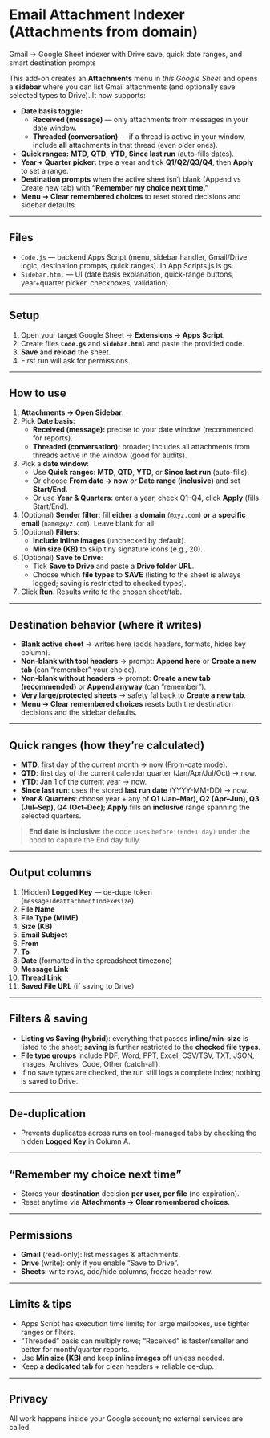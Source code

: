 # Email Attachment Indexer (Attachments from domain)

Gmail → Google Sheet indexer with Drive save, quick date ranges, and smart destination prompts

This add-on creates an **Attachments** menu in *this Google Sheet* and opens a **sidebar** where you can list Gmail attachments (and optionally save selected types to Drive). It now supports:

- **Date basis toggle:**  
  - **Received (message)** — only attachments from messages in your date window.  
  - **Threaded (conversation)** — if a thread is active in your window, include **all** attachments in that thread (even older ones).
- **Quick ranges:** **MTD**, **QTD**, **YTD**, **Since last run** (auto-fills dates).
- **Year + Quarter picker:** type a year and tick **Q1/Q2/Q3/Q4**, then **Apply** to set a range.
- **Destination prompts** when the active sheet isn’t blank (Append vs Create new tab) with **“Remember my choice next time.”**
- **Menu → Clear remembered choices** to reset stored decisions and sidebar defaults.

---

## Files

- `Code.js` — backend Apps Script (menu, sidebar handler, Gmail/Drive logic, destination prompts, quick ranges). In App Scripts js is gs.
- `Sidebar.html` — UI (date basis explanation, quick-range buttons, year+quarter picker, checkboxes, validation).

---

## Setup

1. Open your target Google Sheet → **Extensions → Apps Script**.
2. Create files **`Code.gs`** and **`Sidebar.html`** and paste the provided code.
3. **Save** and **reload** the sheet.
4. First run will ask for permissions.

---

## How to use

1. **Attachments → Open Sidebar**.
2. Pick **Date basis**:
   - **Received (message):** precise to your date window (recommended for reports).
   - **Threaded (conversation):** broader; includes all attachments from threads active in the window (good for audits).
3. Pick a **date window**:
   - Use **Quick ranges**: **MTD**, **QTD**, **YTD**, or **Since last run** (auto-fills).
   - Or choose **From date → now** *or* **Date range (inclusive)** and set **Start/End**.
   - Or use **Year & Quarters**: enter a year, check Q1–Q4, click **Apply** (fills Start/End).
4. (Optional) **Sender filter**: fill **either** a **domain** (`@xyz.com`) **or** a **specific email** (`name@xyz.com`). Leave blank for all.
5. (Optional) **Filters**:
   - **Include inline images** (unchecked by default).
   - **Min size (KB)** to skip tiny signature icons (e.g., 20).
6. (Optional) **Save to Drive**:
   - Tick **Save to Drive** and paste a **Drive folder URL**.
   - Choose which **file types** to **SAVE** (listing to the sheet is always logged; saving is restricted to checked types).
7. Click **Run**. Results write to the chosen sheet/tab.

---

## Destination behavior (where it writes)

- **Blank active sheet** → writes here (adds headers, formats, hides key column).
- **Non-blank with tool headers** → prompt: **Append here** or **Create a new tab** (can “remember” your choice).
- **Non-blank without headers** → prompt: **Create a new tab (recommended)** or **Append anyway** (can “remember”).
- **Very large/protected sheets** → safety fallback to **Create a new tab**.
- **Menu → Clear remembered choices** resets both the destination decisions and the sidebar defaults.

---

## Quick ranges (how they’re calculated)

- **MTD**: first day of the current month → now (From-date mode).  
- **QTD**: first day of the current calendar quarter (Jan/Apr/Jul/Oct) → now.  
- **YTD**: Jan 1 of the current year → now.  
- **Since last run**: uses the stored **last run date** (YYYY-MM-DD) → now.  
- **Year & Quarters**: choose year + any of **Q1 (Jan–Mar), Q2 (Apr–Jun), Q3 (Jul–Sep), Q4 (Oct–Dec)**; **Apply** fills an **inclusive** range spanning the selected quarters.

> **End date is inclusive**: the code uses `before:(End+1 day)` under the hood to capture the End day fully.

---

## Output columns

1. (Hidden) **Logged Key** — de-dupe token (`messageId#attachmentIndex#size`)  
2. **File Name**  
3. **File Type (MIME)**  
4. **Size (KB)**  
5. **Email Subject**  
6. **From**  
7. **To**  
8. **Date** (formatted in the spreadsheet timezone)  
9. **Message Link**  
10. **Thread Link**  
11. **Saved File URL** (if saving to Drive)

---

## Filters & saving

- **Listing vs Saving (hybrid)**: everything that passes **inline/min-size** is listed to the sheet; **saving** is further restricted to the **checked file types**.
- **File type groups** include PDF, Word, PPT, Excel, CSV/TSV, TXT, JSON, Images, Archives, Code, Other (catch-all).
- If no save types are checked, the run still logs a complete index; nothing is saved to Drive.

---

## De-duplication

- Prevents duplicates across runs on tool-managed tabs by checking the hidden **Logged Key** in Column A.

---

## “Remember my choice next time”

- Stores your **destination** decision **per user, per file** (no expiration).  
- Reset anytime via **Attachments → Clear remembered choices**.

---

## Permissions

- **Gmail** (read-only): list messages & attachments.
- **Drive** (write): only if you enable “Save to Drive”.
- **Sheets**: write rows, add/hide columns, freeze header row.

---

## Limits & tips

- Apps Script has execution time limits; for large mailboxes, use tighter ranges or filters.
- “Threaded” basis can multiply rows; “Received” is faster/smaller and better for month/quarter reports.
- Use **Min size (KB)** and keep **inline images** off unless needed.
- Keep a **dedicated tab** for clean headers + reliable de-dup.

---

## Privacy

All work happens inside your Google account; no external services are called.
